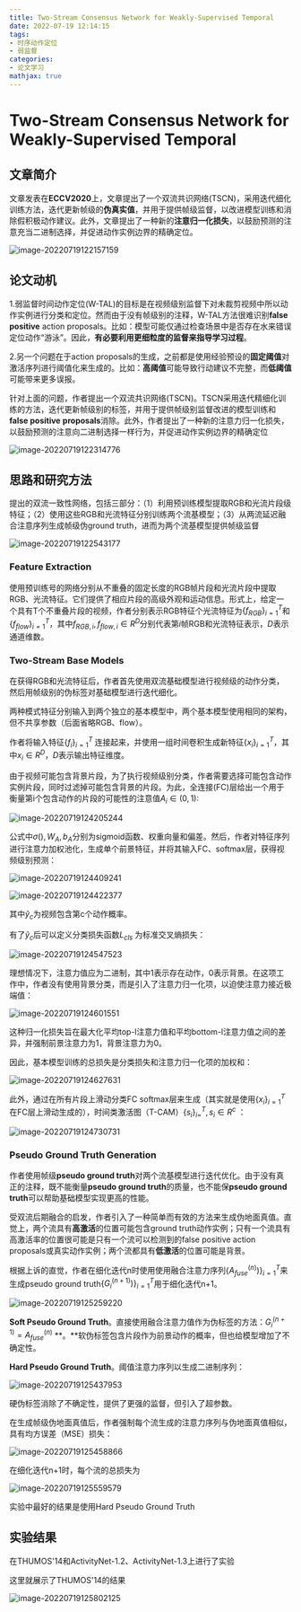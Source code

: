 ```yaml
---
title: Two-Stream Consensus Network for Weakly-Supervised Temporal
date: 2022-07-19 12:14:15
tags:
- 时序动作定位
- 弱监督
categories:
- 论文学习
mathjax: true
---
```


# Two-Stream Consensus Network for Weakly-Supervised Temporal

## 文章简介

文章发表在**ECCV2020**上，文章提出了一个双流共识网络(TSCN)，采用迭代细化训练方法，迭代更新帧级的**伪真实值**，并用于提供帧级监督，以改进模型训练和消除假积极动作建议。此外，文章提出了一种新的**注意归一化损失**，以鼓励预测的注意充当二进制选择，并促进动作实例边界的精确定位。

![image-20220719122157159](https://cdn.jsdelivr.net/gh/zhou-ning/blog-image-bed@main/paper/image-20220719122157159.png)

<!--more-->

## 论文动机

1.弱监督时间动作定位(W-TAL)的目标是在视频级别监督下对未裁剪视频中所以动作实例进行分类和定位。然而由于没有帧级别的注释，W-TAL方法很难识别**false positive** action proposals。比如：模型可能仅通过检查场景中是否存在水来错误定位动作“游泳”。因此，**有必要利用更细粒度的监督来指导学习过程**。

2.另一个问题在于action proposals的生成，之前都是使用经验预设的**固定阈值**对激活序列进行阈值化来生成的。比如：**高阈值**可能导致行动建议不完整，而**低阈值**可能带来更多误报。

针对上面的问题，作者提出一个双流共识网络(TSCN)。TSCN采用迭代精细化训练的方法，迭代更新帧级别的标签，并用于提供帧级别监督改进的模型训练和**false positive** **proposals**消除。此外，作者提出了一种新的注意力归一化损失，以鼓励预测的注意向二进制选择一样行为，并促进动作实例边界的精确定位

![image-20220719122314776](https://cdn.jsdelivr.net/gh/zhou-ning/blog-image-bed@main/paper/image-20220719122314776.png)

## 思路和研究方法

提出的双流一致性网络，包括三部分：（1）利用预训练模型提取RGB和光流片段级特征；（2）使用这些RGB和光流特征分别训练两个流基模型；（3）从两流延迟融合注意序列生成帧级伪ground truth，进而为两个流基模型提供帧级监督 

![image-20220719122543177](https://cdn.jsdelivr.net/gh/zhou-ning/blog-image-bed@main/paper/image-20220719122543177.png)

### Feature Extraction

使用预训练号的网络分别从不重叠的固定长度的RGB帧片段和光流片段中提取RGB、光流特征。它们提供了相应片段的高级外观和运动信息。形式上，给定一个具有T个不重叠片段的视频，作者分别表示RGB特征个光流特征为$\{f_{RGB}\}_{i=1}^T$和$\{f_{flow} \}_{i=1}^T$，其中$f_{RGB,i},f_{flow,i}\in R^D$分别代表第$i$帧RGB和光流特征表示，$D$表示通道维数。

### Two-Stream Base Models

在获得RGB和光流特征后，作者首先使用双流基础模型进行视频级的动作分类，然后用帧级别的伪标签对基础模型进行迭代细化。

两种模式特征分别输入到两个独立的基本模型中，两个基本模型使用相同的架构，但不共享参数（后面省略RGB、flow）。

作者将输入特征$\{f_i\}_{i=1}^T$ 连接起来，并使用一组时间卷积生成新特征$\{x_i \}_{i=1}^T$，其中$x_i\in R^D$，$D$表示输出特征维度。

由于视频可能包含背景片段，为了执行视频级别分类，作者需要选择可能包含动作实例片段，同时过滤掉可能包含背景的片段。为此，全连接(FC)层给出一个用于衡量第i个包含动作的片段的可能性的注意值$A_i \in (0,1):$

![image-20220719124205244](https://cdn.jsdelivr.net/gh/zhou-ning/blog-image-bed@main/paper/image-20220719124205244.png)

公式中$\sigma(),W_A,b_A$分别为sigmoid函数、权重向量和偏差。然后，作者对特征序列进行注意力加权池化，生成单个前景特征，并将其输入FC、softmax层，获得视频级别预测：

![image-20220719124409241](https://cdn.jsdelivr.net/gh/zhou-ning/blog-image-bed@main/paper/image-20220719124409241.png)

![image-20220719124422377](https://cdn.jsdelivr.net/gh/zhou-ning/blog-image-bed@main/paper/image-20220719124422377.png)

其中$\hat{y}_c$为视频包含第c个动作概率。

有了$\hat{y}_c$后可以定义分类损失函数$L_{cls}$ 为标准交叉熵损失：

![image-20220719124547523](https://cdn.jsdelivr.net/gh/zhou-ning/blog-image-bed@main/paper/image-20220719124547523.png)

理想情况下，注意力值应为二进制，其中1表示存在动作，0表示背景。在这项工作中，作者没有使用背景分类，而是引入了注意力归一化项，以迫使注意力接近极端值： 

![image-20220719124601551](https://cdn.jsdelivr.net/gh/zhou-ning/blog-image-bed@main/paper/image-20220719124601551.png)

这种归一化损失旨在最大化平均top-l注意力值和平均bottom-l注意力值之间的差异，并强制前景注意力为1，背景注意力为0。

因此，基本模型训练的总损失是分类损失和注意力归一化项的加权和： 

![image-20220719124627631](https://cdn.jsdelivr.net/gh/zhou-ning/blog-image-bed@main/paper/image-20220719124627631.png)

此外，通过在所有片段上滑动分类FC softmax层来生成（其实就是使用$\{x_i \}_{i=1}^T$在FC层上滑动生成的），时间类激活图（T-CAM）$\{s_i \}_{i=}^T,s_i\in R^c$ ：

![image-20220719124730731](https://cdn.jsdelivr.net/gh/zhou-ning/blog-image-bed@main/paper/image-20220719124730731.png)

### Pseudo Ground Truth Generation

作者使用帧级**pseudo ground truth**对两个流基模型进行迭代优化。由于没有真正的注释，既不能衡量**pseudo ground truth**的质量，也不能保**pseudo ground truth**可以帮助基础模型实现更高的性能。

受双流后期融合的启发，作者引入了一种简单而有效的方法来生成伪地面真值。直觉上，两个流具有**高激活**的位置可能包含ground truth动作实例；只有一个流具有高激活率的位置很可能是只有一个流可以检测到的false positive action proposals或真实动作实例；两个流都具有**低激活**的位置可能是背景。

根据上诉的直觉，作者在细化迭代n时使用使用融合注意力序列$\{A_{fuse}^{(n)} )\}_{i=1}^T$来生成pseudo ground truth$\{G_i^{(n+1)} )\}_{i=1}^T$用于细化迭代n+1。

![image-20220719125259220](https://cdn.jsdelivr.net/gh/zhou-ning/blog-image-bed@main/paper/image-20220719125259220.png)

**Soft Pseudo Ground Truth**。直接使用融合注意力值作为伪标签的方法：$G_i^{(n+1)}=A_{fuse}^{(n)}$ **。**软伪标签包含片段作为前景动作的概率，但也给模型增加了不确定性。

**Hard Pseudo Ground Truth**。阈值注意力序列以生成二进制序列：

![image-20220719125437953](https://cdn.jsdelivr.net/gh/zhou-ning/blog-image-bed@main/paper/image-20220719125437953.png)

硬伪标签消除了不确定性，提供了更强的监督，但引入了超参数。

在生成帧级伪地面真值后，作者强制每个流生成的注意力序列与伪地面真值相似，具有均方误差（MSE）损失：

![image-20220719125458866](https://cdn.jsdelivr.net/gh/zhou-ning/blog-image-bed@main/paper/image-20220719125458866.png)

在细化迭代n+1时，每个流的总损失为

![image-20220719125559579](https://cdn.jsdelivr.net/gh/zhou-ning/blog-image-bed@main/paper/image-20220719125559579.png)

实验中最好的结果是使用Hard Pseudo Ground Truth

## 实验结果

在THUMOS'14和ActivityNet-1.2、ActivityNet-1.3上进行了实验

这里就展示了THUMOS'14的结果

![image-20220719125802125](https://cdn.jsdelivr.net/gh/zhou-ning/blog-image-bed@main/paper/image-20220719125802125.png)

